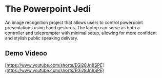 # The Powerpoint Jedi

An image recognition project that allows users to control powerpoint presentations
using hand gestures. The laptop can serve as both a controller and teleprompter with
minimal setup, allowing for more confident and stylish public speaking delivery.

## Demo Videoo
[https://www.youtube.com/shorts/EGi28Jn8SPE](https://www.youtube.com/shorts/EGi28Jn8SPE)
